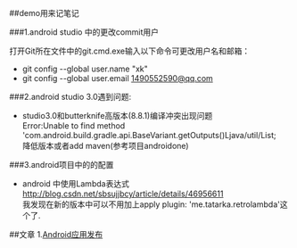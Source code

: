 ##demo用来记笔记

###1.android studio 中的更改commit用户

打开Git所在文件中的git.cmd.exe输入以下命令可更改用户名和邮箱：
- git config --global user.name "xk"
- git config --global user.email 1490552590@qq.com

###2.android studio 3.0遇到问题:

- studio3.0和butterknife高版本(8.8.1)编译冲突出现问题  
     Error:Unable to find method 'com.android.build.gradle.api.BaseVariant.getOutputs()Ljava/util/List;  
     降低版本或者add maven(参考项目androidone)

###3.android项目中的的配置  
- android 中使用Lambda表达式  
     http://blog.csdn.net/sbsujjbcy/article/details/46956611  
     我发现在新的版本中可以不用加上apply plugin: 'me.tatarka.retrolambda'这个了.


##文章
1.[Android应用发布](https://github.com/xkdaq/wxdemo/blob/master/article/Android%E5%BA%94%E7%94%A8%E5%8F%91%E5%B8%83.md)